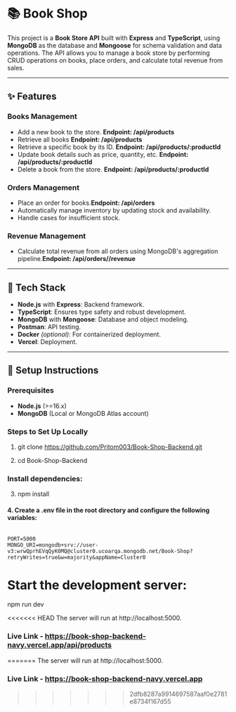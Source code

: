 # 📚 Book Shop

This project is a **Book Store API** built with **Express** and **TypeScript**, using **MongoDB** as the database and **Mongoose** for schema validation and data operations. The API allows you to manage a book store by performing CRUD operations on books, place orders, and calculate total revenue from sales.

---

## ✨ **Features**

### **Books Management**

- Add a new book to the store. **Endpoint: /api/products**
- Retrieve all books **Endpoint: /api/products**
- Retrieve a specific book by its ID. **Endpoint: /api/products/:productId**
- Update book details such as price, quantity, etc. **Endpoint: /api/products/:productId**
- Delete a book from the store. **Endpoint: /api/products/:productId**

### **Orders Management**

- Place an order for books.**Endpoint: /api/orders**
- Automatically manage inventory by updating stock and availability.
- Handle cases for insufficient stock.

### **Revenue Management**

- Calculate total revenue from all orders using MongoDB's aggregation pipeline.**Endpoint: /api/orders//revenue**

---

## 🚀 **Tech Stack**

- **Node.js** with **Express**: Backend framework.
- **TypeScript**: Ensures type safety and robust development.
- **MongoDB** with **Mongoose**: Database and object modeling.
- **Postman**: API testing.
- **Docker** _(optional)_: For containerized deployment.
- **Vercel**: Deployment.

---

## 🔧 **Setup Instructions**

### Prerequisites

- **Node.js** (>=16.x)
- **MongoDB** (Local or MongoDB Atlas account)

### Steps to Set Up Locally

1. git clone https://github.com/Pritom003/Book-Shop-Backend.git

2. cd Book-Shop-Backend

### Install dependencies:

3.  npm install

#### 4. Create a .env file in the root directory and configure the following variables:

```

PORT=5000
MONGO_URI=mongodb+srv://user-v3:wrwQprhEVqQyK0MQ@cluster0.ucoarqa.mongodb.net/Book-Shop?retryWrites=true&w=majority&appName=Cluster0
```

# Start the development server:

npm run dev

<<<<<<< HEAD
The server will run at http://localhost:5000.

### Live Link - https://book-shop-backend-navy.vercel.app/api/products
=======
The server will run at  http://localhost:5000.
### Live Link - https://book-shop-backend-navy.vercel.app
>>>>>>> 2dfb8287a9914697587aaf0e2781e8734f167d55
